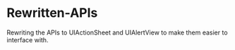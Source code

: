 Rewritten-APIs
==============

Rewriting the APIs to UIActionSheet and UIAlertView to make them easier to interface with.
